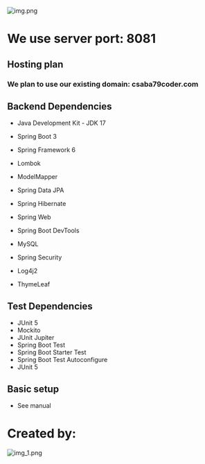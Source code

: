 ![img.png](/static/images/readme/banner-app.png)

# We use server port: 8081

## Hosting plan

### We plan to use our existing domain: csaba79coder.com

## Backend Dependencies

- Java Development Kit - JDK 17
- Spring Boot 3
- Spring Framework 6

- Lombok
- ModelMapper
- Spring Data JPA
- Spring Hibernate
- Spring Web
- Spring Boot DevTools
- MySQL
- Spring Security
- Log4j2
- ThymeLeaf

## Test Dependencies

- JUnit 5
- Mockito
- JUnit Jupiter
- Spring Boot Test
- Spring Boot Starter Test
- Spring Boot Test Autoconfigure
- JUnit 5

## Basic setup

- See manual

# Created by:

![img_1.png](/static/images/readme/banner-team.png)